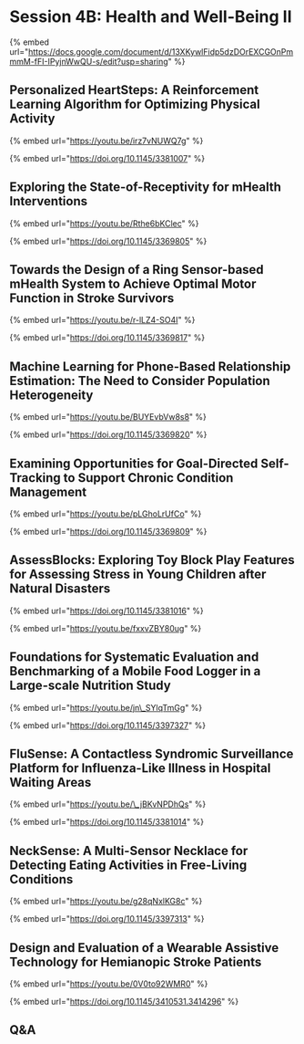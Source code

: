 # Session 4B: Health and Well-Being II

{% embed url="https://docs.google.com/document/d/13XKywlFidp5dzDOrEXCGOnPmmmM-fFI-IPyjnWwQU-s/edit?usp=sharing" %}

## Personalized HeartSteps: A Reinforcement Learning Algorithm for Optimizing Physical Activity

{% embed url="https://youtu.be/irz7vNUWQ7g" %}

{% embed url="https://doi.org/10.1145/3381007" %}

## Exploring the State-of-Receptivity for mHealth Interventions

{% embed url="https://youtu.be/Rthe6bKClec" %}

{% embed url="https://doi.org/10.1145/3369805" %}

## Towards the Design of a Ring Sensor-based mHealth System to Achieve Optimal Motor Function in Stroke Survivors

{% embed url="https://youtu.be/r-lLZ4-SO4I" %}

{% embed url="https://doi.org/10.1145/3369817" %}

## Machine Learning for Phone-Based Relationship Estimation: The Need to Consider Population Heterogeneity

{% embed url="https://youtu.be/BUYEvbVw8s8" %}

{% embed url="https://doi.org/10.1145/3369820" %}

## Examining Opportunities for Goal-Directed Self-Tracking to Support Chronic Condition Management

{% embed url="https://youtu.be/pLGhoLrUfCo" %}

{% embed url="https://doi.org/10.1145/3369809" %}

## AssessBlocks: Exploring Toy Block Play Features for Assessing Stress in Young Children after Natural Disasters

{% embed url="https://doi.org/10.1145/3381016" %}

{% embed url="https://youtu.be/fxxvZBY80ug" %}

## Foundations for Systematic Evaluation and Benchmarking of a Mobile Food Logger in a Large-scale Nutrition Study

{% embed url="https://youtu.be/jn\_SYlqTmGg" %}

{% embed url="https://doi.org/10.1145/3397327" %}

## FluSense: A Contactless Syndromic Surveillance Platform for Influenza-Like Illness in Hospital Waiting Areas

{% embed url="https://youtu.be/\_jBKvNPDhQs" %}

{% embed url="https://doi.org/10.1145/3381014" %}

## NeckSense: A Multi-Sensor Necklace for Detecting Eating Activities in Free-Living Conditions

{% embed url="https://youtu.be/g28qNxlKG8c" %}

{% embed url="https://doi.org/10.1145/3397313" %}

## Design and Evaluation of a Wearable Assistive Technology for Hemianopic Stroke Patients

{% embed url="https://youtu.be/0V0to92WMR0" %}

{% embed url="https://doi.org/10.1145/3410531.3414296" %}

## Q&A

